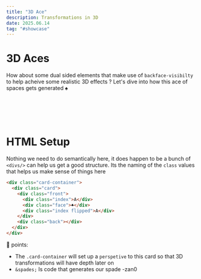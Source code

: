 ```yaml
---
title: "3D Ace"
description: Transformations in 3D
date: 2025.06.14
tag: "#showcase"
---
```


# 3D Aces

<Badge :text="$frontmatter.date" />
<Badge :text="$frontmatter.tag" />

How about some dual sided elements that make use of `backface-visibilty` to help acheive some realistic 3D effects ? Let's dive into how this ace of spaces gets generated ♠️

<div style="padding:1rem 0 3rem 0;">
<AceOfSpades />
</div>

# HTML Setup

Nothing we need to do semantically here, it does happen to be a bunch of `<divs/>` can help us get a good structure. Its the naming of the `class` values that helps us make sense of things here

```html
<div class="card-container">
  <div class="card">
    <div class="front">
      <div class="index">A</div>
      <div class="face">♠</div>
      <div class="index flipped">A</div>
    </div>
    <div class="back"></div>
  </div>
</div>
```

🔑 points:

- The `.card-container` will set up a `perspetive` to this card so that 3D transformations will have depth later on
- `&spades;` Is code that generates our spade
  -zan0
